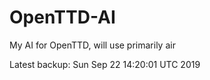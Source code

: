 # OpenTTD-AI
My AI for OpenTTD, will use primarily air

Latest backup: Sun Sep 22 14:20:01 UTC 2019
